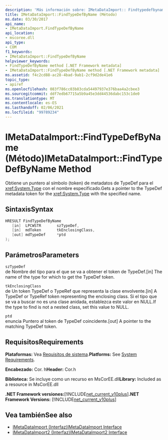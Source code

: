 ```yaml
---
description: 'Más información sobre: IMetaDataImport:: Findtypedefbyname ((método)'
title: IMetaDataImport::FindTypeDefByName (Método)
ms.date: 03/30/2017
api_name:
- IMetaDataImport.FindTypeDefByName
api_location:
- mscoree.dll
api_type:
- COM
f1_keywords:
- IMetaDataImport::FindTypeDefByName
helpviewer_keywords:
- FindTypeDefByName method [.NET Framework metadata]
- IMetaDataImport::FindTypeDefByName method [.NET Framework metadata]
ms.assetid: f4c2cd88-ac28-4bad-9ab1-2cf9d2de41e6
topic_type:
- apiref
ms.openlocfilehash: 083f786cc03b83cda54497937e376baa4a2cbee3
ms.sourcegitcommit: ddf7edb67715a5b9a45e3dd44536dabc153c1de0
ms.translationtype: MT
ms.contentlocale: es-ES
ms.lasthandoff: 02/06/2021
ms.locfileid: "99789234"
---
```

# <a name="imetadataimportfindtypedefbyname-method"></a><span data-ttu-id="2925b-103">IMetaDataImport::FindTypeDefByName (Método)</span><span class="sxs-lookup"><span data-stu-id="2925b-103">IMetaDataImport::FindTypeDefByName Method</span></span>

<span data-ttu-id="2925b-104">Obtiene un puntero al símbolo (token) de metadatos de TypeDef para el <xref:System.Type> con el nombre especificado.</span><span class="sxs-lookup"><span data-stu-id="2925b-104">Gets a pointer to the TypeDef metadata token for the <xref:System.Type> with the specified name.</span></span>  
  
## <a name="syntax"></a><span data-ttu-id="2925b-105">Sintaxis</span><span class="sxs-lookup"><span data-stu-id="2925b-105">Syntax</span></span>  
  
```cpp  
HRESULT FindTypeDefByName  
   [in]  LPCWSTR       szTypeDef,  
   [in]  mdToken       tkEnclosingClass,  
   [out] mdTypeDef     *ptd  
);  
```  
  
## <a name="parameters"></a><span data-ttu-id="2925b-106">Parámetros</span><span class="sxs-lookup"><span data-stu-id="2925b-106">Parameters</span></span>  

 `szTypeDef`  
 <span data-ttu-id="2925b-107">de Nombre del tipo para el que se va a obtener el token de TypeDef.</span><span class="sxs-lookup"><span data-stu-id="2925b-107">[in] The name of the type for which to get the TypeDef token.</span></span>  
  
 `tkEnclosingClass`  
 <span data-ttu-id="2925b-108">de Un token TypeDef o TypeRef que representa la clase envolvente.</span><span class="sxs-lookup"><span data-stu-id="2925b-108">[in] A TypeDef or TypeRef token representing the enclosing class.</span></span> <span data-ttu-id="2925b-109">Si el tipo que se va a buscar no es una clase anidada, establezca este valor en NULL.</span><span class="sxs-lookup"><span data-stu-id="2925b-109">If the type to find is not a nested class, set this value to NULL.</span></span>  
  
 `ptd`  
 <span data-ttu-id="2925b-110">enuncia Puntero al token de TypeDef coincidente.</span><span class="sxs-lookup"><span data-stu-id="2925b-110">[out] A pointer to the matching TypeDef token.</span></span>  
  
## <a name="requirements"></a><span data-ttu-id="2925b-111">Requisitos</span><span class="sxs-lookup"><span data-stu-id="2925b-111">Requirements</span></span>  

 <span data-ttu-id="2925b-112">**Plataformas:** Vea [Requisitos de sistema](../../get-started/system-requirements.md).</span><span class="sxs-lookup"><span data-stu-id="2925b-112">**Platforms:** See [System Requirements](../../get-started/system-requirements.md).</span></span>  
  
 <span data-ttu-id="2925b-113">**Encabezado:** Cor. h</span><span class="sxs-lookup"><span data-stu-id="2925b-113">**Header:** Cor.h</span></span>  
  
 <span data-ttu-id="2925b-114">**Biblioteca:** Se incluye como un recurso en MsCorEE.dll</span><span class="sxs-lookup"><span data-stu-id="2925b-114">**Library:** Included as a resource in MsCorEE.dll</span></span>  
  
 <span data-ttu-id="2925b-115">**.NET Framework versiones:**[!INCLUDE[net_current_v10plus](../../../../includes/net-current-v10plus-md.md)]</span><span class="sxs-lookup"><span data-stu-id="2925b-115">**.NET Framework Versions:** [!INCLUDE[net_current_v10plus](../../../../includes/net-current-v10plus-md.md)]</span></span>  
  
## <a name="see-also"></a><span data-ttu-id="2925b-116">Vea también</span><span class="sxs-lookup"><span data-stu-id="2925b-116">See also</span></span>

- [<span data-ttu-id="2925b-117">IMetaDataImport (Interfaz)</span><span class="sxs-lookup"><span data-stu-id="2925b-117">IMetaDataImport Interface</span></span>](imetadataimport-interface.md)
- [<span data-ttu-id="2925b-118">IMetaDataImport2 (Interfaz)</span><span class="sxs-lookup"><span data-stu-id="2925b-118">IMetaDataImport2 Interface</span></span>](imetadataimport2-interface.md)
